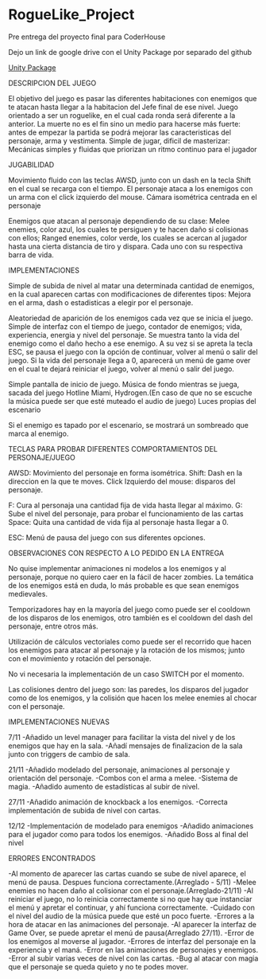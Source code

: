 # RogueLike_Project
 Pre entrega del proyecto final para CoderHouse

Dejo un link de google drive con el Unity Package por separado del github

[Unity Package](https://drive.google.com/drive/folders/1aQILSAPhrYFZvgouzeOo0fLmLMCyv8uu)

DESCRIPCION DEL JUEGO

El objetivo del juego es pasar las diferentes habitaciones con enemigos que te atacan hasta llegar a la habitacion del Jefe final de ese nivel.
Juego orientado a ser un roguelike, en el cual cada ronda será diferente a la anterior. 
La muerte no es el fin sino un medio para hacerse más fuerte: antes de empezar la partida se podrá mejorar las caracteristicas del personaje, arma y vestimenta.
Simple de jugar, dificil de masterizar: Mecánicas simples y fluidas que priorizan un ritmo continuo para el jugador 

JUGABILIDAD

Movimiento fluido con las teclas AWSD, junto con un dash en la tecla Shift en el cual se recarga con el tiempo.
El personaje ataca a los enemigos con un arma con el click izquierdo del mouse.
Cámara isométrica centrada en el personaje

Enemigos que atacan al personaje dependiendo de su clase: Melee enemies, color azul, los cuales te persiguen y te hacen daño si colisionas con ellos; Ranged enemies, color verde, los cuales se acercan al jugador hasta una cierta distancia de tiro y dispara. Cada uno con su respectiva barra de vida.

IMPLEMENTACIONES

Simple de subida de nivel al matar una determinada cantidad de enemigos, en la cual aparecen cartas con modificaciones de diferentes tipos: Mejora en el arma, dash o estadisticas a elegir por el personaje.

Aleatoriedad de aparición de los enemigos cada vez que se inicia el juego.
Simple de interfaz con el tiempo de juego, contador de enemigos; vida, experiencia, energia y nivel del personaje.
Se muestra tanto la vida del enemigo como el daño hecho a ese enemigo.
A su vez si se apreta la tecla ESC, se pausa el juego con la opción de continuar, volver al menú o salir del juego. 
Si la vida del personaje llega a 0, aparecerá un menú de game over en el cual te dejará reiniciar el juego, volver al menú o salir del juego.

Simple pantalla de inicio de juego.
Música de fondo mientras se juega, sacada del juego Hotline Miami, Hydrogen.(En caso de que no se escuche la música puede ser que esté muteado el audio de juego)
Luces propias del escenario

Si el enemigo es tapado por el escenario, se mostrará un sombreado que marca al enemigo.

TECLAS PARA PROBAR DIFERENTES COMPORTAMIENTOS DEL PERSONAJE/JUEGO

AWSD: Movimiento del personaje en forma isométrica.
Shift: Dash en la direccion en la que te moves.
Click Izquierdo del mouse: disparos del personaje.

F: Cura al personaja una cantidad fija de vida hasta llegar al máximo.
G: Sube el nivel del personaje, para probar el funcionamiento de las cartas
Space: Quita una cantidad de vida fija al personaje hasta llegar a 0.

ESC: Menú de pausa del juego con sus diferentes opciones.

OBSERVACIONES CON RESPECTO A LO PEDIDO EN LA ENTREGA

No quise implementar animaciones ni modelos a los enemigos y al personaje, porque no quiero caer en la fácil de hacer zombies. La temática de los enemigos está en duda, lo más probable es que sean enemigos medievales.

Temporizadores hay en la mayoría del juego como puede ser el cooldown de los disparos de los enemigos, otro también es el cooldown del dash del personaje, entre otros más.

Utilización de cálculos vectoriales como puede ser el recorrido que hacen los enemigos para atacar al personaje y la rotación de los mismos; junto con el movimiento y rotación del personaje.

No vi necesaria la implementación de un caso SWITCH por el momento.

Las colisiones dentro del juego son: las paredes, los disparos del jugador como de los enemigos, y la colisión que hacen los melee enemies al chocar con el personaje.

IMPLEMENTACIONES NUEVAS

7/11
-Añadido un level manager para facilitar la vista del nivel y de los enemigos que hay en la sala.
-Añadí mensajes de finalizacion de la sala junto con triggers de cambio de sala. 

21/11
-Añadido modelado del personaje, animaciones al personaje y orientación del personaje.
-Combos con el arma a melee.
-Sistema de magia.
-Añadido aumento de estadísticas al subir de nivel.

27/11
-Añadido animación de knockback a los enemigos.
-Correcta implementación de subida de nivel con cartas.

12/12
-Implementación de modelado para enemigos
-Añadido animaciones para el jugador como para todos los enemigos.
-Añadido Boss al final del nivel

ERRORES ENCONTRADOS 

-Al momento de aparecer las cartas cuando se sube de nivel aparece, el menú de pausa. Despues funciona correctamente.(Arreglado - 5/11)
-Melee enemies no hacen daño al colisionar con el personaje.(Arreglado-21/11)
-Al reiniciar el juego, no lo reinicia correctamente si no que hay que instanciar el menú y apretar el continuar, y ahí funciona correctamente.
-Cuidado con el nivel del audio de la música puede que esté un poco fuerte.
-Errores a la hora de atacar en las animaciones del personaje.
-Al aparecer la interfaz de Game Over, se puede apretar el menú de pausa(Arreglado 27/11).
-Error de los enemigos al moverse al jugador.
-Errores de interfaz del personaje en la experiencia y el maná.
-Error en las animaciones de personajes y enemigos.
-Error al subir varias veces de nivel con las cartas.
-Bug al atacar con magia que el personaje se queda quieto y no te podes mover.
